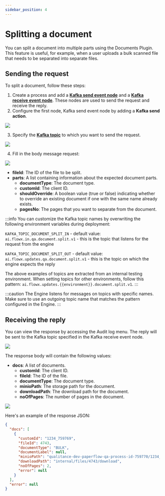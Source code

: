 ```yaml
---
sidebar_position: 4
---
```


# Splitting a document

You can split a document into multiple parts using the Documents Plugin. This feature is useful, for example, when a user uploads a bulk scanned file that needs to be separated into separate files.

## Sending the request

To split a document, follow these steps:

1. Create a process and add a [**Kafka send event node**](../../../../../building-blocks/node/message-send-received-task-node.md#configuring-a-message-send-task-node) and a [**Kafka receive event node**](../../../../../building-blocks/node/message-send-received-task-node.md#configuring-a-message-receive-task-node). These nodes are used to send the request and receive the reply.
2. Configure the first node, Kafka send event node by adding a **Kafka send action**.

![](https://s3.eu-west-1.amazonaws.com/docx.flowx.ai/platform-deep-dive/kafka_split_action.png)

3. Specify the [**Kafka topic**](../../../plugins-setup-guide/documents-plugin-setup/documents-plugin-setup.md#kafka-configuration) to which you want to send the request.

![](https://s3.eu-west-1.amazonaws.com/docx.flowx.ai/platform-deep-dive/kafka_split_topic.png)

4. Fill in the body message request:

![](https://s3.eu-west-1.amazonaws.com/docx.flowx.ai/platform-deep-dive/split_doc_body.png)

* **fileId**: The ID of the file to be split.
* **parts**: A list containing information about the expected document parts.
  * **documentType**: The document type.
  * **customId**: The client ID.
  * **shouldOverride**: A boolean value (true or false) indicating whether to override an existing document if one with the same name already exists.
  * **pagesNo**: The pages that you want to separate from the document.

:::info
You can customize the Kafka topic names by overwriting the following environment variables during deployment:

`KAFKA_TOPIC_DOCUMENT_SPLIT_IN` - default value: `ai.flowx.in.qa.document.split.v1` - this is the topic that listens for the request from the engine

`KAFKA_TOPIC_DOCUMENT_SPLIT_OUT` - default value: `ai.flowx.updates.qa.document.split.v1` - this is the topic on which the engine expects the reply

The above examples of topics are extracted from an internal testing environment. When setting topics for other environments, follow this pattern: `ai.flowx.updates.{{environment}}.document.split.v1`.
:::

:::caution
The Engine listens for messages on topics with specific names. Make sure to use an outgoing topic name that matches the pattern configured in the Engine.
:::

## Receiving the reply

You can view the response by accessing the Audit log menu. The reply will be sent to the Kafka topic specified in the Kafka receive event node.

![](https://s3.eu-west-1.amazonaws.com/docx.flowx.ai/platform-deep-dive/split_updates.png)

The response body will contain the following values:

* **docs**: A list of documents.
  * **customId**: The client ID.
  * **fileId**: The ID of the file.
  * **documentType**: The document type.
  * **minioPath**: The storage path for the document.
  * **downloadPath**: The download path for the document.
  * **noOfPages**: The number of pages in the document.

![](https://s3.eu-west-1.amazonaws.com/docx.flowx.ai/platform-deep-dive/split_doc_reply.png)

Here's an example of the response JSON:

```json
{
  "docs": [
    {
      "customId": "1234_759769",
      "fileId": 4743,
      "documentType": "BULK",
      "documentLabel": null,
      "minioPath": "qualitance-dev-paperflow-qa-process-id-759770/1234_759769/4743_BULK.pdf",
      "downloadPath": "internal/files/4743/download",
      "noOfPages": 2,
      "error": null
    }
  ],
  "error": null
}
```